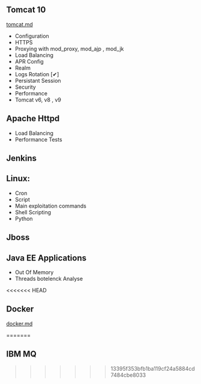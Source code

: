 ## Tomcat 10 
[tomcat.md](./tomcat.md)
  - Configuration
  - HTTPS
  - Proxying with mod_proxy, mod_ajp , mod_jk
  - Load Balancing 
  - APR Config
  - Realm
  - Logs Rotation [&#10004;]
  - Persistant Session
  - Security
  - Performance
  - Tomcat v6, v8 , v9 

## Apache Httpd
  - Load Balancing
  - Performance Tests

## Jenkins

## Linux: 
  - Cron
  - Script
  - Main exploitation commands
  - Shell Scripting
  - Python

## Jboss

## Java EE Applications
  - Out Of Memory 
  - Threads botelenck Analyse

<<<<<<< HEAD
## Docker
[docker.md](./docker.md)


=======
## IBM MQ
>>>>>>> 13395f353bfb1ba119cf24a5884cd7484cbe8033
